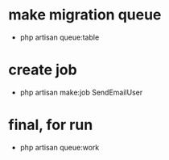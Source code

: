 # make migration queue
- php artisan queue:table

# create job
- php artisan make:job SendEmailUser

# final, for run
- php artisan queue:work
